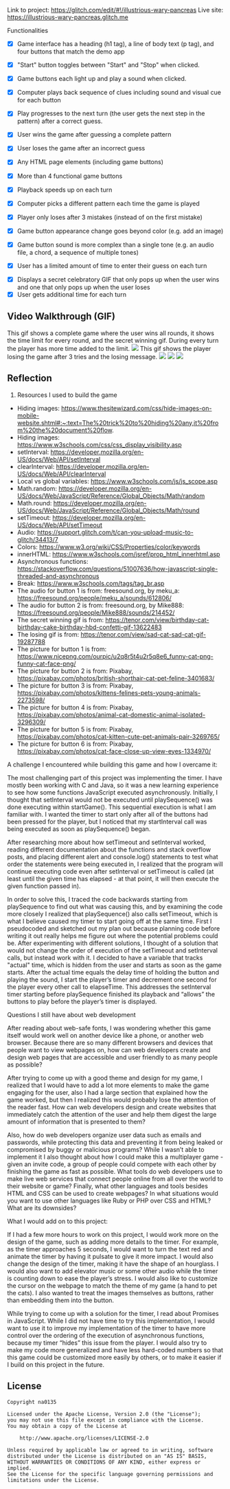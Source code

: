

Link to project: https://glitch.com/edit/#!/illustrious-wary-pancreas
Live site: https://illustrious-wary-pancreas.glitch.me

Functionalities

* [X] Game interface has a heading (h1 tag), a line of body text (p tag), and four buttons that match the demo app
* [X] "Start" button toggles between "Start" and "Stop" when clicked. 
* [X] Game buttons each light up and play a sound when clicked. 
* [X] Computer plays back sequence of clues including sound and visual cue for each button
* [X] Play progresses to the next turn (the user gets the next step in the pattern) after a correct guess. 
* [X] User wins the game after guessing a complete pattern
* [X] User loses the game after an incorrect guess



* [X] Any HTML page elements (including game buttons) 
* [X] More than 4 functional game buttons
* [X] Playback speeds up on each turn
* [X] Computer picks a different pattern each time the game is played
* [X] Player only loses after 3 mistakes (instead of on the first mistake)
* [X] Game button appearance change goes beyond color (e.g. add an image)
* [X] Game button sound is more complex than a single tone (e.g. an audio file, a chord, a sequence of multiple tones)
* [X] User has a limited amount of time to enter their guess on each turn

- [X] Displays a secret celebratory GIF that only pops up when the user wins and one that only pops up when the user loses
- [X] User gets additional time for each turn

## Video Walkthrough (GIF)

This gif shows a complete game where the user wins all rounds, it shows the time limit for every round, and the secret winning gif. During every turn the player has more time added to the limit.
![](https://i.imgur.com/1dGfjt7.gif)
This gif shows the player losing the game after 3 tries and the losing message.
![](https://i.imgur.com/nC49vSS.gif)
![](gif3-link-here)
![](gif4-link-here)

## Reflection
1. Resources I used to build the game 
- Hiding images: https://www.thesitewizard.com/css/hide-images-on-mobile-website.shtml#:~:text=The%20trick%20to%20hiding%20any,it%20from%20the%20document%20flow.
- Hiding images: https://www.w3schools.com/css/css_display_visibility.asp
- setInterval: https://developer.mozilla.org/en-US/docs/Web/API/setInterval
- clearInterval: https://developer.mozilla.org/en-US/docs/Web/API/clearInterval
- Local vs global variables: https://www.w3schools.com/js/js_scope.asp
- Math.random: https://developer.mozilla.org/en-US/docs/Web/JavaScript/Reference/Global_Objects/Math/random
- Math.round: https://developer.mozilla.org/en-US/docs/Web/JavaScript/Reference/Global_Objects/Math/round
- setTimeout: https://developer.mozilla.org/en-US/docs/Web/API/setTimeout
- Audio: https://support.glitch.com/t/can-you-upload-music-to-glitch/34413/7
- Colors: https://www.w3.org/wiki/CSS/Properties/color/keywords
- innerHTML: https://www.w3schools.com/jsref/prop_html_innerhtml.asp
- Asynchronous functions: https://stackoverflow.com/questions/51007636/how-javascript-single-threaded-and-asynchronous
- Break: https://www.w3schools.com/tags/tag_br.asp 
- The audio for button 1 is from: freesound.org, by meku_a: https://freesound.org/people/meku_a/sounds/612806/
- The audio for button 2 is from: freesound.org, by Mike888: https://freesound.org/people/Mike888/sounds/214452/
- The secret winning gif is from: https://tenor.com/view/birthday-cat-birthday-cake-birthday-hbd-confetti-gif-13622483
- The losing gif is from: https://tenor.com/view/sad-cat-sad-cat-gif-19287788
- The picture for button 1 is from: https://www.nicepng.com/ourpic/u2q8r5t4u2r5q8e6_funny-cat-png-funny-cat-face-png/
- The picture for button 2 is from: Pixabay, https://pixabay.com/photos/british-shorthair-cat-pet-feline-3401683/
- The picture for button 3 is from: Pixabay, https://pixabay.com/photos/kittens-felines-pets-young-animals-2273598/
- The picture for button 4 is from: Pixabay, https://pixabay.com/photos/animal-cat-domestic-animal-isolated-3296309/
- The picture for button 5 is from: Pixabay, https://pixabay.com/photos/cat-kitten-cute-pet-animals-pair-3269765/
- The picture for button 6 is from: Pixabay, https://pixabay.com/photos/cat-face-close-up-view-eyes-1334970/



A challenge I encountered while building this game and how I overcame it:

The most challenging part of this project was implementing the timer. I have mostly been working with C and Java, so it was a new learning experience to see how some functions JavaScript executed asynchronously. Initially, I thought that setInterval would not be executed until playSequence() was done executing within startGame(). This sequential execution is what I am familiar with. I wanted the timer to start only after all of the buttons had been pressed for the player, but I noticed that my startInterval call was being executed as soon as playSequence() began.

After researching more about how setTimeout and setInterval worked, reading different documentation about the functions and stack overflow posts, and placing different alert and console.log() statements to test what order the statements were being executed in, I realized that the program will continue executing code even after setInterval or setTimeout is called (at least until the given time has elapsed - at that point, it will then execute the given function passed in).

In order to solve this, I traced the code backwards starting from playSequence to find out what was causing this, and by examining the code more closely I realized that playSequence() also calls setTimeout, which is what I believe caused my timer to start going off at the same time. First I pseudocoded and sketched out my plan out because planning code before writing it out really helps me figure out where the potential problems could be. After experimenting with different solutions, I thought of a solution that would not change the order of execution of the setTimeout and setInterval calls, but instead work with it. I decided to have a variable that tracks "actual" time, which is hidden from the user and starts as soon as the game starts. After the actual time equals the delay time of holding the button and playing the sound, I start the player’s timer and decrement one second for the player every other call to elapseTime. This addresses the setInterval timer starting before playSequence finished its playback and “allows” the buttons to play before the player’s timer is displayed.


Questions I still have about web development

After reading about web-safe fonts, I was wondering whether this game itself would work well on another device like a phone, or another web browser. Because there are so many different browsers and devices that people want to view webpages on, how can web developers create and design web pages that are accessible and user friendly to as many people as possible? 

After trying to come up with a good theme and design for my game, I realized that I would have to add a lot more elements to make the game engaging for the user, also I had a large section that explained how the game worked, but then I realized this would probably lose the attention of the reader fast. How can web developers design and create websites that immediately catch the attention of the user and help them digest the large amount of information that is presented to them? 

Also, how do web developers organize user data such as emails and passwords, while protecting this data and preventing it from being leaked or compromised by buggy or malicious programs? While I wasn’t able to implement it I also thought about how I could make this a multiplayer game - given an invite code, a group of people could compete with each other by finishing the game as fast as possible. What tools do web developers use to make live web services that connect people online from all over the world to their website or game? Finally, what other languages and tools besides HTML and CSS can be used to create webpages? In what situations would you want to use other languages like Ruby or PHP over CSS and HTML? 
What are its downsides?


What I would add on to this project:

If I had a few more hours to work on this project, I would work more on the design of the game, such as adding more details to the timer. For example, as the timer approaches 5 seconds, I would want to turn the text red and animate the timer by having it pulsate to give it more impact. I would also change the design of the timer, making it have the shape of an hourglass. I would also want to add elevator music or some other audio while the timer is counting down to ease the player’s stress. I would also like to customize the cursor on the webpage to match the theme of my game (a hand to pet the cats). I also wanted to treat the images themselves as buttons, rather than embedding them into the button. 

While trying to come up with a solution for the timer, I read about Promises in JavaScript. While I did not have time to try this implementation, I would want to use it to improve my implementation of the timer to have more control over the ordering of the execution of asynchronous functions, because my timer “hides” this issue from the player. I would also try to make my code more generalized and have less hard-coded numbers so that this game could be customized more easily by others, or to make it easier if I build on this project in the future.






## License

    Copyright na0135

    Licensed under the Apache License, Version 2.0 (the "License");
    you may not use this file except in compliance with the License.
    You may obtain a copy of the License at

        http://www.apache.org/licenses/LICENSE-2.0

    Unless required by applicable law or agreed to in writing, software
    distributed under the License is distributed on an "AS IS" BASIS,
    WITHOUT WARRANTIES OR CONDITIONS OF ANY KIND, either express or implied.
    See the License for the specific language governing permissions and
    limitations under the License.
